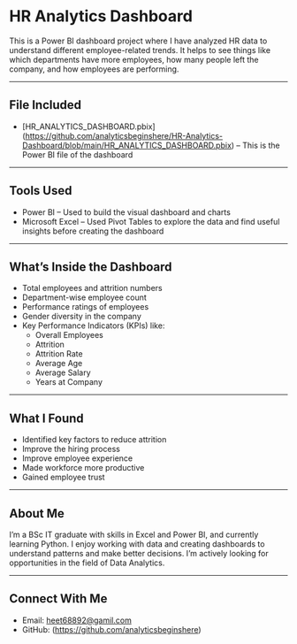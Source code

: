 # HR Analytics Dashboard

This is a Power BI dashboard project where I have analyzed HR data to understand different employee-related trends. It helps to see things like which departments have more employees, how many people left the company, and how employees are performing.

---

## File Included

- [HR_ANALYTICS_DASHBOARD.pbix] (https://github.com/analyticsbeginshere/HR-Analytics-Dashboard/blob/main/HR_ANALYTICS_DASHBOARD.pbix) – This is the Power BI file of the dashboard

---

## Tools Used

- Power BI – Used to build the visual dashboard and charts
- Microsoft Excel – Used Pivot Tables to explore the data and find useful insights before creating the dashboard

---

## What’s Inside the Dashboard

- Total employees and attrition numbers
- Department-wise employee count
- Performance ratings of employees
- Gender diversity in the company
- Key Performance Indicators (KPIs) like:
  - Overall Employees
  - Attrition
  - Attrition Rate
  - Average Age
  - Average Salary
  - Years at Company

---

## What I Found

- Identified key factors to reduce attrition
- Improve the hiring process
- Improve employee experience
- Made workforce more productive
- Gained employee trust

---

## About Me

I’m a BSc IT graduate with skills in Excel and Power BI, and currently learning Python. I enjoy working with data and creating dashboards to understand patterns and make better decisions. I’m actively looking for opportunities in the field of Data Analytics.

---

## Connect With Me

- Email: heet68892@gamil.com
- GitHub: (https://github.com/analyticsbeginshere)
